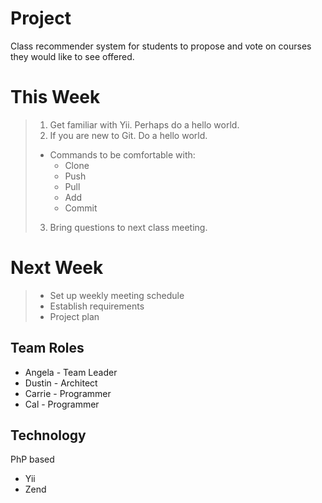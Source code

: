 Project
=========
Class recommender system for students to propose and vote on courses they would like to see offered.

This Week
==========
> 1. Get familiar with Yii. Perhaps do a hello world.
> 2. If you are new to Git. Do a hello world.
> 	- Commands to be comfortable with:
> 		- Clone
> 		- Push
> 		- Pull
> 		- Add
> 		- Commit
> 3. Bring questions to next class meeting.

Next Week
==========
> - Set up weekly meeting schedule
> - Establish requirements
> - Project plan

Team Roles
------------
- Angela - Team Leader
- Dustin - Architect
- Carrie - Programmer
- Cal - Programmer

Technology
------------
PhP based
 - Yii
 - Zend

